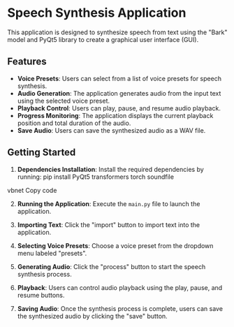 # Speech Synthesis Application

This application is designed to synthesize speech from text using the "Bark" model and PyQt5 library to create a graphical user interface (GUI).

## Features

- **Voice Presets**: Users can select from a list of voice presets for speech synthesis.
- **Audio Generation**: The application generates audio from the input text using the selected voice preset.
- **Playback Control**: Users can play, pause, and resume audio playback.
- **Progress Monitoring**: The application displays the current playback position and total duration of the audio.
- **Save Audio**: Users can save the synthesized audio as a WAV file.

## Getting Started

1. **Dependencies Installation**: Install the required dependencies by running:
pip install PyQt5 transformers torch soundfile


vbnet
Copy code

2. **Running the Application**: Execute the `main.py` file to launch the application.

3. **Importing Text**: Click the "import" button to import text into the application.

4. **Selecting Voice Presets**: Choose a voice preset from the dropdown menu labeled "presets".

5. **Generating Audio**: Click the "process" button to start the speech synthesis process.

6. **Playback**: Users can control audio playback using the play, pause, and resume buttons.

7. **Saving Audio**: Once the synthesis process is complete, users can save the synthesized audio by clicking the "save" button.

